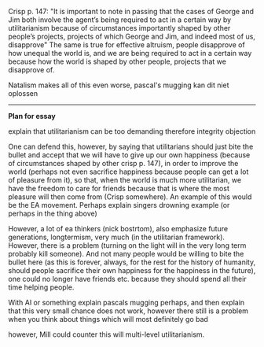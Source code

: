 Crisp p. 147:
"It is important to note in passing that the cases of George and Jim both involve the agent’s being required to act in a certain way by utilitarianism because of circumstances importantly shaped by other people’s projects, projects of which George and Jim, and indeed most of us, disapprove"
The same is true for effective altruism, people disapprove of how unequal the world is, and we are being required to act in a certain way because how the world is shaped by other people, projects that we disapprove of.


Natalism makes all of this even worse, pascal's mugging kan dit niet oplossen


---

**Plan for essay**

explain that utilitarianism can be too demanding therefore integrity objection

One can defend this, however, by saying that utilitarians should just bite the bullet and accept that we will have to give up our own happiness (because of circumstances shaped by other crisp p. 147), in order to improve the world (perhaps not even sacrifice happiness because people can get a lot of pleasure from it), so that, when the world is much more utilitarian, we have the freedom to care for friends because that is where the most pleasure will then come from (Crisp somewhere). An example of this would be the EA movement. Perhaps explain singers drowning example (or perhaps in the thing above)

However, a lot of ea thinkers (nick bostrtom), also emphasize future generations, longtermism, very much (in the utilitarian framework). However, there is a problem (turning on the light will in the very long term probably kill someone). And not many people would be willing to bite the bullet here (as this is forever, always, for the rest for the history of humanity, should people sacrifice their own happiness for the happiness in the future), one could no longer have friends etc. because they should spend all their time helping people.

With AI or something explain pascals mugging perhaps, and then explain that this very small chance does not work, however there still is a problem when you think about things which will most definitely go bad

however, Mill could counter this will multi-level utilitarianism.



